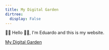 ```yaml
---
title: My Digital Garden
dirtree:
  display: False
---
```


👋🏼 Hello 👋🏼, I'm Eduardo and this is my website.

[My Digital Garden](https://emgaspar.github.io/digital-garden)
